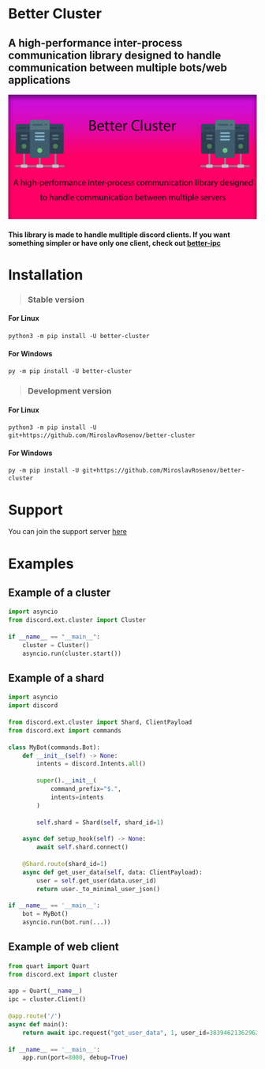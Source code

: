 # Better Cluster

## A high-performance inter-process communication library designed to handle communication between multiple bots/web applications

<img src="https://raw.githubusercontent.com/MiroslavRosenov/better-cluster/main/images/banner.png">

#### This library is made to handle mulltiple discord clients. If you want something simpler or have only one client, check out [better-ipc](https://github.com/MiroslavRosenov/better-ipc)

# Installation
> ### Stable version
#### For Linux
```shell
python3 -m pip install -U better-cluster
```
#### For Windows
```shell
py -m pip install -U better-cluster
```

> ### Development version
#### For Linux
```shell
python3 -m pip install -U git+https://github.com/MiroslavRosenov/better-cluster
```
#### For Windows
```shell
py -m pip install -U git+https://github.com/MiroslavRosenov/better-cluster
```


# Support

You can join the support server [here](https://discord.gg/Rpg7zjFYsh)

# Examples

## Example of a cluster
```python
import asyncio
from discord.ext.cluster import Cluster

if __name__ == "__main__":
    cluster = Cluster()
    asyncio.run(cluster.start())
```

## Example of a shard
```python
import asyncio
import discord

from discord.ext.cluster import Shard, ClientPayload
from discord.ext import commands

class MyBot(commands.Bot):
    def __init__(self) -> None:
        intents = discord.Intents.all()

        super().__init__(
            command_prefix="$.",
            intents=intents
        )

        self.shard = Shard(self, shard_id=1)

    async def setup_hook(self) -> None:
        await self.shard.connect()

    @Shard.route(shard_id=1)
    async def get_user_data(self, data: ClientPayload):
        user = self.get_user(data.user_id)
        return user._to_minimal_user_json()

if __name__ == '__main__':
    bot = MyBot()
    asyncio.run(bot.run(...))
```


## Example of web client
```python
from quart import Quart
from discord.ext import cluster

app = Quart(__name__)
ipc = cluster.Client()

@app.route('/')
async def main():
    return await ipc.request("get_user_data", 1, user_id=383946213629624322)

if __name__ == '__main__':
    app.run(port=8000, debug=True)
```
